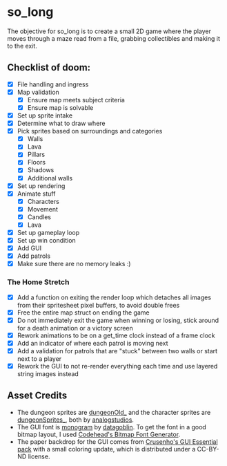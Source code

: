 # so_long
The objective for so_long is to create a small 2D game where the player moves through a maze read from a file, grabbing collectibles and making it to the exit.

## Checklist of doom:
- [x] File handling and ingress
- [x] Map validation
  - [x] Ensure map meets subject criteria
  - [x] Ensure map is solvable
- [x] Set up sprite intake
- [x] Determine what to draw where
- [x] Pick sprites based on surroundings and categories
  - [x] Walls
  - [x] Lava
  - [x] Pillars
  - [x] Floors
  - [x] Shadows
  - [x] Additional walls
- [x] Set up rendering
- [x] Animate stuff
  - [x] Characters
  - [x] Movement
  - [x] Candles
  - [x] Lava
- [x] Set up gameplay loop
- [x] Set up win condition
- [x] Add GUI
- [x] Add patrols
- [x] Make sure there are no memory leaks :)

### The Home Stretch
- [x] Add a function on exiting the render loop which detaches all images from their spritesheet pixel buffers, to avoid double frees
- [x] Free the entire map struct on ending the game
- [x] Do not immediately exit the game when winning or losing, stick around for a death animation or a victory screen
- [x] Rework animations to be on a get_time clock instead of a frame clock
- [x] Add an indicator of where each patrol is moving next
- [x] Add a validation for patrols that are "stuck" between two walls or start next to a player
- [x] Rework the GUI to not re-render everything each time and use layered string images instead

## Asset Credits
- The dungeon sprites are [dungeonOld_](https://analogstudios.itch.io/dungeonold) and the character sprites are [dungeonSprites_](https://analogstudios.itch.io/dungeonsprites), both by [analogstudios](https://analogstudios.itch.io/).
- The GUI font is [monogram](https://datagoblin.itch.io/monogram) by [datagoblin](https://datagoblin.itch.io/). To get the font in a good bitmap layout, I used [Codehead's Bitmap Font Generator](https://github.com/CodeheadUK/CBFG).
- The paper backdrop for the GUI comes from [Crusenho's GUI Essential pack](https://crusenho.itch.io/complete-gui-essential-pack) with a small coloring update, which is distributed under a CC-BY-ND license.
